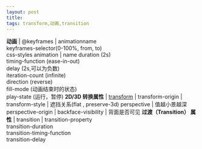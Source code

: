 ```yaml
---
layout: post
title: 
tags: transform,动画,transition
---
```


**动画** |
@keyframes | animationname <br>keyframes-selector(0-100%, from, to) <br>css-styles
animation | name duration (2s)  <br>timing-function (ease-in-out)  <br>delay (2s,可以为负数)  <br>iteration-count (infinite)  <br>direction (reverse)  <br>fill-mode (动画结束时的状态)  <br>play-state (运行，暂停)
**2D/3D 转换属性** |
[transform](https://c.runoob.com/codedemo/3391) | 
transform-origin | 
transform-style | 遮挡关系(flat , preserve-3d)
perspective | 值越小景越深
perspective-origin | 
backface-visibility | 背面是否可见
**过渡（Transition） 属性** |
transition | transition-property <br>transition-duration  <br>transition-timing-function <br>transition-delay
